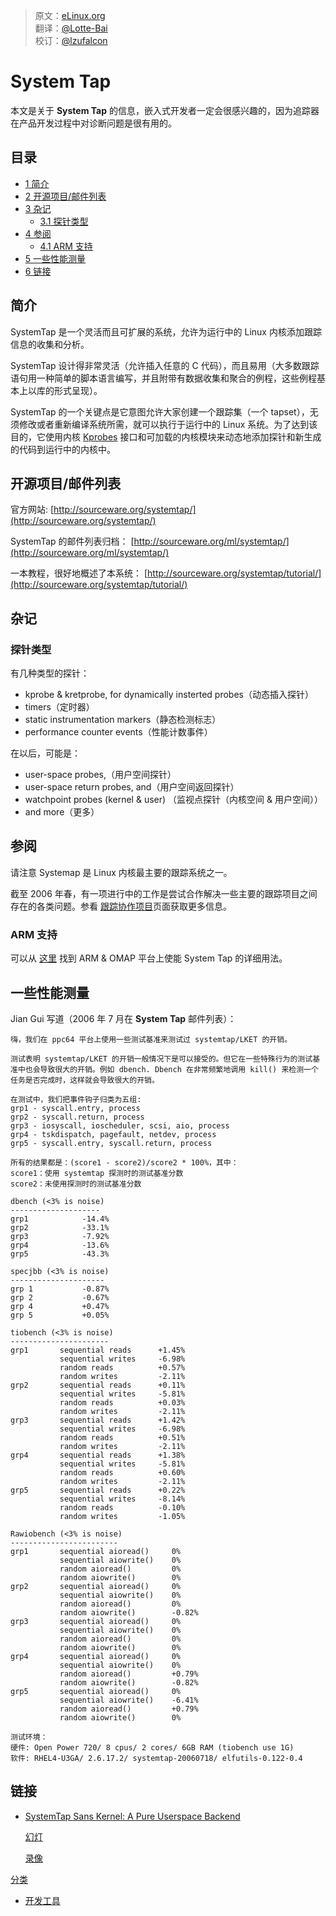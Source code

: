> 原文：[eLinux.org](http://elinux.org/System_Tap "http://eLinux.org/Debugging_The_Linux_Kernel_Using_Gdb") <br />
> 翻译：[@Lotte-Bai](https://github.com/Lotte-Bai) <br />
> 校订：[@lzufalcon](https://github.com/lzufalcon) <br />

# System Tap

本文是关于 **System Tap** 的信息，嵌入式开发者一定会很感兴趣的，因为追踪器在产品开发过程中对诊断问题是很有用的。
## 目录
-   [1 简介](#introduction)
-   [2 开源项目/邮件列表](#open-source-projects-mailing-lists)
-   [3 杂记](#miscellaneous-notes)
    -   [3.1 探针类型](#probe-types)
-   [4 参阅](#see-also)
    -   [4.1 ARM 支持](#arm-support)
-   [5 一些性能测量](#some-performance-measurements)
-   [6 链接](#links)

## 简介

SystemTap 是一个灵活而且可扩展的系统，允许为运行中的 Linux 内核添加跟踪信息的收集和分析。

SystemTap 设计得非常灵活（允许插入任意的 C 代码），而且易用（大多数跟踪语句用一种简单的脚本语言编写，并且附带有数据收集和聚合的例程，这些例程基本上以库的形式呈现）。

SystemTap 的一个关键点是它意图允许大家创建一个跟踪集（一个 tapset），无须修改或者重新编译系统所需，就可以执行于运行中的 Linux 系统。为了达到该目的，它使用内核 [Kprobes](http://www-users.cs.umn.edu/~boutcher/kprobes/) 接口和可加载的内核模块来动态地添加探针和新生成的代码到运行中的内核中。

## 开源项目/邮件列表

官方网站:
[http://sourceware.org/systemtap/](http://sourceware.org/systemtap/)

SystemTap 的邮件列表归档：
[http://sourceware.org/ml/systemtap/](http://sourceware.org/ml/systemtap/)

一本教程，很好地概述了本系统：
[http://sourceware.org/systemtap/tutorial/](http://sourceware.org/systemtap/tutorial/)

## 杂记

### 探针类型

有几种类型的探针：

-   kprobe & kretprobe, for dynamically insterted probes（动态插入探针）
-   timers（定时器）
-   static instrumentation markers（静态检测标志）
-   performance counter events（性能计数事件）

在以后，可能是：

-   user-space probes,（用户空间探针）
-   user-space return probes, and（用户空间返回探针）
-   watchpoint probes (kernel & user) （监视点探针（内核空间 & 用户空间））
-   and more（更多）

## 参阅

请注意 Systemap 是 Linux 内核最主要的跟踪系统之一。

截至 2006 年春，有一项进行中的工作是尝试合作解决一些主要的跟踪项目之间存在的各类问题。参看 [跟踪协作项目](http://eLinux.org/Tracing_Collaboration_Project“跟踪合作项目”)页面获取更多信息。

### ARM 支持

可以从 [这里](http://omappedia.org/wiki/Systemtap) 找到 ARM & OMAP 平台上使能 System Tap 的详细用法。

## 一些性能测量

Jian Gui 写道（2006 年 7 月在 **System Tap** 邮件列表）：

    嗨，我们在 ppc64 平台上使用一些测试基准来测试过 systemtap/LKET 的开销。

    测试表明 systemtap/LKET 的开销一般情况下是可以接受的。但它在一些特殊行为的测试基准中也会导致很大的开销。例如 dbench. Dbench 在非常频繁地调用 kill() 来检测一个任务是否完成时，这样就会导致很大的开销。

    在测试中，我们把事件钩子归类为五组:
    grp1 - syscall.entry, process
    grp2 - syscall.return, process
    grp3 - iosyscall, ioscheduler, scsi, aio, process
    grp4 - tskdispatch, pagefault, netdev, process
    grp5 - syscall.entry, syscall.return, process

    所有的结果都是：(score1 - score2)/score2 * 100%，其中：
    score1：使用 systemtap 探测时的测试基准分数
    score2：未使用探测时的测试基准分数

    dbench (<3% is noise)
    --------------------
    grp1            -14.4%
    grp2            -33.1%
    grp3            -7.92%
    grp4            -13.6%
    grp5            -43.3%

    specjbb (<3% is noise)
    ---------------------
    grp 1           -0.87%
    grp 2           -0.67%
    grp 4           +0.47%
    grp 5           +0.05%

    tiobench (<3% is noise)
    ----------------------
    grp1       sequential reads      +1.45%
               sequential writes     -6.98%
               random reads          +0.57%
               random writes         -2.11%
    grp2       sequential reads      +0.11%
               sequential writes     -5.81%
               random reads          +0.03%
               random writes         -2.11%
    grp3       sequential reads      +1.42%
               sequential writes     -6.98%
               random reads          +0.51%
               random writes         -2.11%
    grp4       sequential reads      +1.38%
               sequential writes     -5.81%
               random reads          +0.60%
               random writes         -2.11%
    grp5       sequential reads      +0.22%
               sequential writes     -8.14%
               random reads          -0.10%
               random writes         -1.05%

    Rawiobench (<3% is noise)
    ------------------------
    grp1       sequential aioread()     0%
               sequential aiowrite()    0%
               random aioread()         0%
               random aiowrite()        0%
    grp2       sequential aioread()     0%
               sequential aiowrite()    0%
               random aioread()         0%
               random aiowrite()        -0.82%
    grp3       sequential aioread()     0%
               sequential aiowrite()    0%
               random aioread()         0%
               random aiowrite()        0%
    grp4       sequential aioread()     0%
               sequential aiowrite()    0%
               random aioread()         +0.79%
               random aiowrite()        -0.82%
    grp5       sequential aioread()     0%
               sequential aiowrite()    -6.41%
               random aioread()         +0.79%
               random aiowrite()        0%

    测试环境：
    硬件: Open Power 720/ 8 cpus/ 2 cores/ 6GB RAM (tiobench use 1G)
    软件: RHEL4-U3GA/ 2.6.17.2/ systemtap-20060718/ elfutils-0.122-0.4

## 链接

-   [SystemTap Sans Kernel: A Pure Userspace Backend](https://events.linuxfoundation.org/events/collaboration-summit/stone)

    [幻灯](https://events.linuxfoundation.org/images/stories/pdf/lfcs2012_jstone.pdf)
    
    [录像](http://video.linux.com/videos/systemtap-sans-kernel-a-pure-userspace-backend)


[分类](http://eLinux.org/Special:Categories "Special:Categories")

-   [开发工具](http://eLinux.org/Category:Development_Tools "Category:Development Tools")
